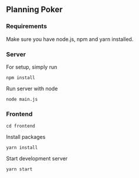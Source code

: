 ## Planning Poker

### Requirements

Make sure you have node.js, npm and yarn installed.

### Server

For setup, simply run

```
npm install
```

Run server with node

```
node main.js
```

### Frontend

```
cd frontend
```

Install packages

```
yarn install
```

Start development server

```
yarn start
```

